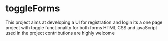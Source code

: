 # toggleForms
This project aims at developing a UI for registration and login
its a one page project with toggle functionality for both forms
HTML CSS and javaScript used in the project
contributions are highly welcome
